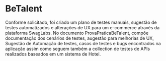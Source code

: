 # BeTalent

Conforme solicitado, foi criado um plano de testes manuais, sugestão de testes automatizados e alterações de UX para um e-commerce através da plataforma SwagLabs. No documento ProvaPraticaBeTalent, compõe documentação dos cenários de testes, augestão para melhorias de UX, Sugestão de Automação de testes, casos de testes e bugs encontrados na aplicação assim como seguem também a collection de testes de APIs realizados baseados em um sistema de Hotel.
